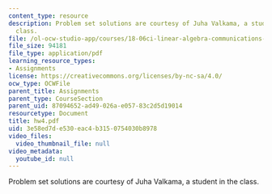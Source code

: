 ```yaml
---
content_type: resource
description: Problem set solutions are courtesy of Juha Valkama, a student in the
  class.
file: /ol-ocw-studio-app/courses/18-06ci-linear-algebra-communications-intensive-spring-2004/3e58ed7de530eac4b3150754030b8978_hw4.pdf
file_size: 94181
file_type: application/pdf
learning_resource_types:
- Assignments
license: https://creativecommons.org/licenses/by-nc-sa/4.0/
ocw_type: OCWFile
parent_title: Assignments
parent_type: CourseSection
parent_uid: 87094652-ad49-026a-e057-83c2d5d19014
resourcetype: Document
title: hw4.pdf
uid: 3e58ed7d-e530-eac4-b315-0754030b8978
video_files:
  video_thumbnail_file: null
video_metadata:
  youtube_id: null
---
```

Problem set solutions are courtesy of Juha Valkama, a student in the class.